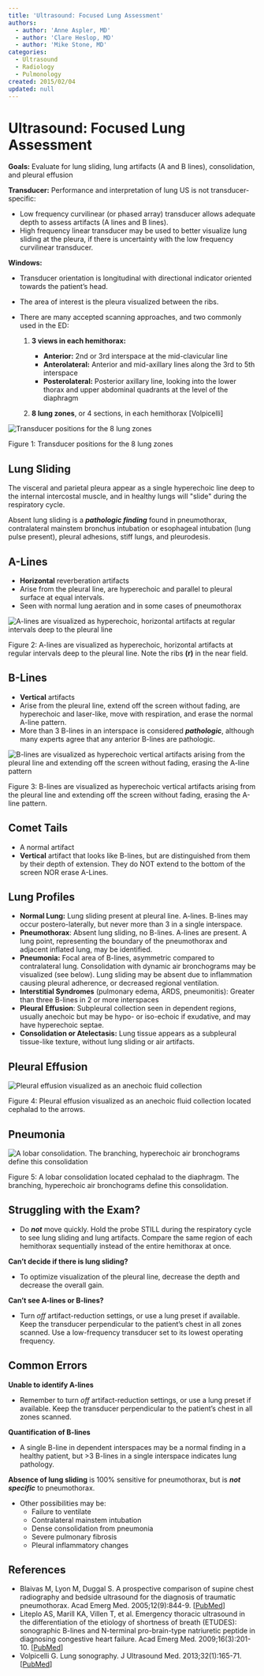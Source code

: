 ```yaml
---
title: 'Ultrasound: Focused Lung Assessment'
authors:
  - author: 'Anne Aspler, MD'
  - author: 'Clare Heslop, MD'
  - author: 'Mike Stone, MD'
categories:
  - Ultrasound
  - Radiology
  - Pulmonology
created: 2015/02/04
updated: null
---
```


# Ultrasound: Focused Lung Assessment

**Goals:** Evaluate for lung sliding, lung artifacts (A and B lines), consolidation, and pleural effusion

**Transducer:** Performance and interpretation of lung US is not transducer-specific:

- Low frequency curvilinear (or phased array) transducer allows adequate depth to assess artifacts (A lines and B lines).
- High frequency linear transducer may be used to better visualize lung sliding at the pleura, if there is uncertainty with the low frequency curvilinear transducer.

**Windows:** 
- Transducer orientation is longitudinal with directional indicator oriented towards the patient’s head. 
- The area of interest is the pleura visualized between the ribs. 
- There are many accepted scanning approaches, and two commonly used in the ED:

  1. **3 views in each hemithorax:**

     - **Anterior:** 2nd or 3rd interspace at the mid-clavicular line
     - **Anterolateral:** Anterior and mid-axillary lines along the 3rd to 5th interspace
     - **Posterolateral:** Posterior axillary line, looking into the lower thorax and upper abdominal quadrants at the level of the diaphragm

  2. **8 lung zones**, or 4 sections, in each hemithorax [Volpicelli]

![Transducer positions for the 8 lung zones](media/lung-ultrasound_image-1.png)

Figure 1: Transducer positions for the 8 lung zones

## Lung Sliding

The visceral and parietal pleura appear as a single hyperechoic line deep to the internal intercostal muscle, and in healthy lungs will "slide" during the respiratory cycle.

Absent lung sliding is a **_pathologic finding_** found in pneumothorax, contralateral mainstem bronchus intubation or esophageal intubation (lung pulse present), pleural adhesions, stiff lungs, and pleurodesis.

## A-Lines

- **Horizontal** reverberation artifacts
- Arise from the pleural line, are hyperechoic and parallel to pleural surface at equal intervals.
- Seen with normal lung aeration and in some cases of pneumothorax

![A-lines are visualized as hyperechoic, horizontal artifacts at regular intervals deep to the pleural line](media/lung-ultrasound_image-2.png)

Figure 2: A-lines are visualized as hyperechoic, horizontal artifacts at regular intervals deep to the pleural line. Note the ribs **(r)** in the near field.

## B-Lines

- **Vertical** artifacts
- Arise from the pleural line, extend off the screen without fading, are hyperechoic and laser-like, move with respiration, and erase the normal A-line pattern.
- More than 3 B-lines in an interspace is considered **_pathologic_**, although many experts agree that any anterior B-lines are pathologic.

![B-lines are visualized as hyperechoic vertical artifacts arising from the pleural line and extending off the screen without fading, erasing the A-line pattern](media/lung-ultrasound_image-3.png)

Figure 3: B-lines are visualized as hyperechoic vertical artifacts arising from the pleural line and extending off the screen without fading, erasing the A-line pattern.

## Comet Tails

- A normal artifact
- **Vertical** artifact that looks like B-lines, but are distinguished from them by their depth of extension. They do NOT extend to the bottom of the screen NOR erase A-Lines.

## Lung Profiles

- **Normal Lung:** Lung sliding present at pleural line. A-lines. B-lines may occur postero-laterally, but never more than 3 in a single interspace.
- **Pneumothorax**: Absent lung sliding, no B-lines. A-lines are present. A lung point, representing the boundary of the pneumothorax and adjacent inflated lung, may be identified.
- **Pneumonia:** Focal area of B-lines, asymmetric compared to contralateral lung. Consolidation with dynamic air bronchograms may be visualized (see below). Lung sliding may be absent due to inflammation causing pleural adherence, or decreased regional ventilation.
- **Interstitial Syndromes** (pulmonary edema, ARDS, pneumonitis): Greater than three B-lines in 2 or more interspaces
- **Pleural** **Effusion**: Subpleural collection seen in dependent regions, usually anechoic but may be hypo- or iso-echoic if exudative, and may have hyperechoic septae.
- **Consolidation or Atelectasis:** Lung tissue appears as a subpleural tissue-like texture, without lung sliding or air artifacts.

## Pleural Effusion

![Pleural effusion visualized as an anechoic fluid collection](media/lung-ultrasound_image-4.png)

Figure 4: Pleural effusion visualized as an anechoic fluid collection located cephalad to the arrows.

## Pneumonia

![A lobar consolidation. The branching, hyperechoic air bronchograms define this consolidation](media/lung-ultrasound_image-5.png)

Figure 5: A lobar consolidation located cephalad to the diaphragm. The branching, hyperechoic air bronchograms define this consolidation.

## Struggling with the Exam?

- Do **_not_** move quickly. Hold the probe STILL during the respiratory cycle to see lung sliding and lung artifacts. Compare the same region of each hemithorax sequentially instead of the entire hemithorax at once.

**Can’t decide if there is lung sliding?**

- To optimize visualization of the pleural line, decrease the depth and decrease the overall gain.

**Can’t see A-lines or B-lines?**

- Turn _off_ artifact-reduction settings, or use a lung preset if available. Keep the transducer perpendicular to the patient’s chest in all zones scanned. Use a low-frequency transducer set to its lowest operating frequency.

## Common Errors

**Unable to identify A-lines** 

- Remember to turn _off_ artifact-reduction settings, or use a lung preset if available. Keep the transducer perpendicular to the patient’s chest in all zones scanned.

**Quantification of B-lines** 

- A single B-line in dependent interspaces may be a normal finding in a healthy patient, but >3 B-lines in a single interspace indicates lung pathology.

**Absence of lung sliding** is 100% sensitive for pneumothorax, but is **_not specific_** to pneumothorax. 

- Other possibilities may be:
  - Failure to ventilate
  - Contralateral mainstem intubation
  - Dense consolidation from pneumonia
  - Severe pulmonary fibrosis
  - Pleural inflammatory changes

## References

- Blaivas M, Lyon M, Duggal S. A prospective comparison of supine chest radiography and bedside ultrasound for the diagnosis of traumatic pneumothorax. Acad Emerg Med. 2005;12(9):844-9. [[PubMed](http://www.ncbi.nlm.nih.gov/pubmed/16141018)]
- Liteplo AS, Marill KA, Villen T, et al. Emergency thoracic ultrasound in the differentiation of the etiology of shortness of breath (ETUDES): sonographic B-lines and N-terminal pro-brain-type natriuretic peptide in diagnosing congestive heart failure. Acad Emerg Med. 2009;16(3):201-10. [[PubMed](http://www.ncbi.nlm.nih.gov/pubmed/19183402)]
- Volpicelli G. Lung sonography. J Ultrasound Med. 2013;32(1):165-71. [[PubMed](http://www.ncbi.nlm.nih.gov/pubmed/23269722)]
